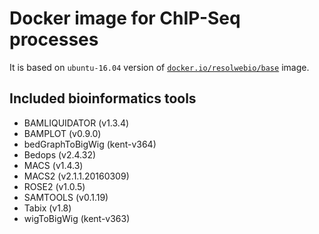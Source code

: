 # Docker image for ChIP-Seq processes

It is based on `ubuntu-16.04` version of [`docker.io/resolwebio/base`](
https://hub.docker.com/r/resolwebio/base/) image.

Included bioinformatics tools
-----------------------------
* BAMLIQUIDATOR (v1.3.4)
* BAMPLOT (v0.9.0)
* bedGraphToBigWig (kent-v364)
* Bedops (v2.4.32)
* MACS (v1.4.3)
* MACS2 (v2.1.1.20160309)
* ROSE2 (v1.0.5)
* SAMTOOLS (v0.1.19)
* Tabix (v1.8)
* wigToBigWig (kent-v363)
